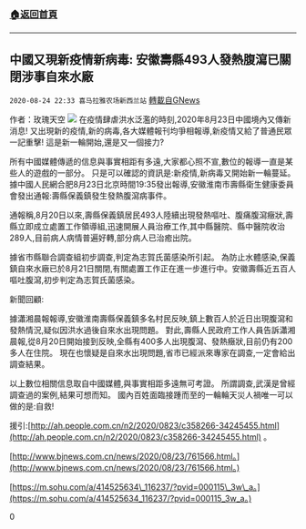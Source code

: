 ###  [:house:返回首頁](https://github.com/ourhimalayas/txt)
---

## 中國又現新疫情新病毒: 安徽壽縣493人發熱腹瀉已關閉涉事自來水廠
`2020-08-24 22:33 喜马拉雅农场新西兰站` [轉載自GNews](https://gnews.org/zh-hant/315408/)

作者：玫瑰天空
![](https://s3.amazonaws.com/gnews-media-offload/wp-content/uploads/2020/08/24221806/1-96.jpg)
在疫情肆虐洪水泛濫的時刻,2020年8月23日中國境內又傳新消息! 又出現新的疫情,新的病毒,各大媒體報刊均爭相報導,新疫情又給了普通民眾一記重擊! 這是新一輪開始,還是又一個接力?

所有中國媒體傳遞的信息與事實相距有多遠,大家都心照不宣,數位的報導一直是某些人的遊戲的一部分。 只是可以確認的資訊是:新疫情,新病毒又開始新一輪蔓延。據中國人民網合肥8月23日北京時間19:35發出報導,安徽淮南市壽縣衛生健康委員會發出通報:壽縣保義鎮發生發熱腹瀉病事件。

通報稱,8月20日以來,壽縣保義鎮居民493人陸續出現發熱嘔吐、腹痛腹瀉癥狀,壽縣立即成立處置工作領導組,迅速開展人員治療工作,其中縣醫院、縣中醫院收治289人,目前病人病情普遍好轉,部分病人已治癒出院。

據省市縣聯合調查組初步調查,判定為志賀氏菌感染所引起。 為防止水體感染,保義鎮自來水廠已於8月21日關閉,有關處置工作正在進一步進行中。安徽壽縣近五百人嘔吐腹瀉,初步判定為志賀氏菌感染。

新聞回顧:

據瀟湘晨報報導,安徽淮南壽縣保義鎮多名村民反映,鎮上數百人於近日出現腹瀉和發熱情況,疑似因洪水過後自來水出現問題。 對此,壽縣人民政府工作人員告訴瀟湘晨報,從8月20日開始接到反映,全縣有400多人出現腹瀉、發熱癥狀,目前仍有200多人在住院。 現在也懷疑是自來水出現問題,省市已經派來專家在調查,一定會給出調查結果。

以上數位相關信息取自中國媒體,與事實相距多遠無可考證。 所謂調查,武漢是曾經調查過的案例,結果可想而知。 國內百姓面臨接踵而至的一輪輪天災人禍唯一可以做的是:自救!

援引:[http://ah.people.com.cn/n2/2020/0823/c358266-34245455.html](http://ah.people.com.cn/n2/2020/0823/c358266-34245455.html) 。

[http://www.bjnews.com.cn/news/2020/08/23/761566.html。](http://www.bjnews.com.cn/news/2020/08/23/761566.html。)

[https://m.sohu.com/a/414525634\_116237/?pvid=000115\_3w\_a。](https://m.sohu.com/a/414525634_116237/?pvid=000115_3w_a。)

0
